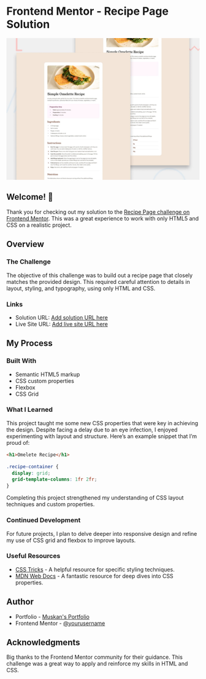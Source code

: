 # Frontend Mentor - Recipe Page Solution

![Design preview for the Recipe page coding challenge](./preview.jpg)

## Welcome! 👋

Thank you for checking out my solution to the [Recipe Page challenge on Frontend Mentor](https://www.frontendmentor.io/challenges/recipe-page-KiTsR8QQKm). This was a great experience to work with only HTML5 and CSS on a realistic project.

## Overview

### The Challenge

The objective of this challenge was to build out a recipe page that closely matches the provided design. This required careful attention to details in layout, styling, and typography, using only HTML and CSS.

### Links

- Solution URL: [Add solution URL here](https://your-solution-url.com)
- Live Site URL: [Add live site URL here](https://omelete-recipe.vercel.app/)

## My Process

### Built With

- Semantic HTML5 markup
- CSS custom properties
- Flexbox
- CSS Grid

### What I Learned

This project taught me some new CSS properties that were key in achieving the design. Despite facing a delay due to an eye infection, I enjoyed experimenting with layout and structure. Here’s an example snippet that I’m proud of:

```html
<h1>Omelete Recipe</h1>
```

```css
.recipe-container {
  display: grid;
  grid-template-columns: 1fr 2fr;
}
```

Completing this project strengthened my understanding of CSS layout techniques and custom properties. 

### Continued Development

For future projects, I plan to delve deeper into responsive design and refine my use of CSS grid and flexbox to improve layouts.

### Useful Resources

- [CSS Tricks](https://css-tricks.com/) - A helpful resource for specific styling techniques.
- [MDN Web Docs](https://developer.mozilla.org/) - A fantastic resource for deep dives into CSS properties.

## Author

- Portfolio - [Muskan's Portfolio](https://protofilo-2.vercel.app/)
- Frontend Mentor - [@yourusername](https://www.frontendmentor.io/profile/yourusername)

## Acknowledgments

Big thanks to the Frontend Mentor community for their guidance. This challenge was a great way to apply and reinforce my skills in HTML and CSS. 
